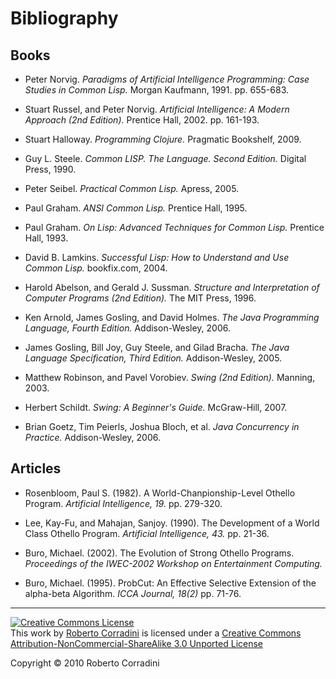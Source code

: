 Bibliography
============



Books
-----

- Peter Norvig. <i>Paradigms of Artificial Intelligence Programming: Case Studies in Common Lisp.</i> Morgan Kaufmann, 1991. pp. 655-683.

- Stuart Russel, and Peter Norvig. <i>Artificial Intelligence: A Modern Approach (2nd Edition).</i> Prentice Hall, 2002. pp. 161-193.

- Stuart Halloway. <i>Programming Clojure.</i> Pragmatic Bookshelf, 2009.

- Guy L. Steele. <i>Common LISP. The Language. Second Edition.</i> Digital Press, 1990.

- Peter Seibel. <i>Practical Common Lisp.</i> Apress, 2005.

- Paul Graham. <i>ANSI Common Lisp.</i> Prentice Hall, 1995.

- Paul Graham. <i>On Lisp: Advanced Techniques for Common Lisp.</i> Prentice Hall, 1993.

- David B. Lamkins. <i>Successful Lisp: How to Understand and Use Common Lisp.</i> bookfix.com, 2004.

- Harold Abelson, and Gerald J. Sussman. <i>Structure and Interpretation of Computer Programs (2nd Edition).</i> The MIT Press, 1996.

- Ken Arnold, James Gosling, and David Holmes. <i>The Java Programming Language, Fourth Edition.</i> Addison-Wesley, 2006.

- James Gosling, Bill Joy, Guy Steele, and Gilad Bracha. <i>The Java Language Specification, Third Edition.</i> Addison-Wesley, 2005.

- Matthew Robinson, and Pavel Vorobiev. <i>Swing (2nd Edition).</i> Manning, 2003.

- Herbert Schildt. <i>Swing: A Beginner's Guide.</i> McGraw-Hill, 2007.

- Brian Goetz, Tim Peierls, Joshua Bloch, et al. <i>Java Concurrency in Practice.</i> Addison-Wesley, 2006.



Articles
--------

- Rosenbloom, Paul S. (1982). A World-Chanpionship-Level Othello Program. <i>Artificial Intelligence, 19.</i> pp. 279-320.

- Lee, Kay-Fu, and Mahajan, Sanjoy. (1990). The Development of a World Class Othello Program. <i>Artificial Intelligence, 43.</i> pp. 21-36.

- Buro, Michael. (2002). The Evolution of Strong Othello Programs. <i>Proceedings of the IWEC-2002 Workshop on Entertainment Computing.</i>

- Buro, Michael. (1995). ProbCut: An Effective Selective Extension of the alpha-beta Algorithm. <i>ICCA Journal, 18(2)</i> pp. 71-76.




---

<a rel="license" href="http://creativecommons.org/licenses/by-nc-sa/3.0/"><img alt="Creative Commons License" style="border-width:0" src="http://i.creativecommons.org/l/by-nc-sa/3.0/80x15.png"/></a><br/> This <span xmlns:dc="http://purl.org/dc/elements/1.1/" href="http://purl.org/dc/dcmitype/Text" rel="dc:type">work</span> by <a xmlns:cc="http://creativecommons.org/ns#" property="cc:attributionName" rel="cc:attributionURL" href="http://github.com/rcrr">Roberto Corradini</a> is licensed under a <a rel="license" href="http://creativecommons.org/licenses/by-nc-sa/3.0/">Creative Commons Attribution-NonCommercial-ShareAlike 3.0 Unported License</a>

<div class="footer">
 Copyright &copy; 2010 Roberto Corradini
</div>
